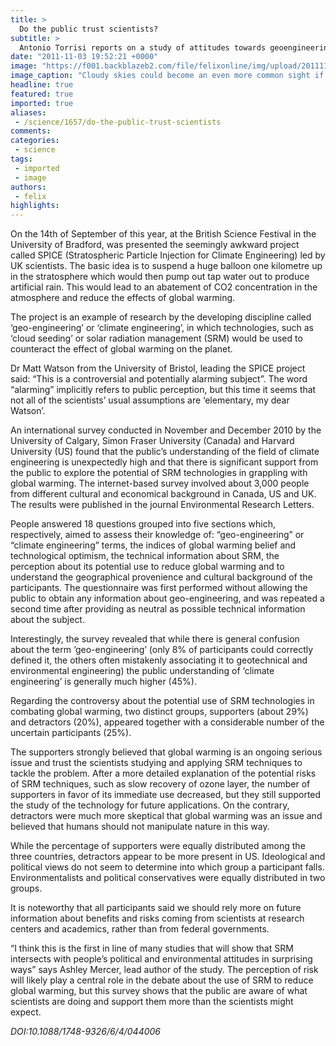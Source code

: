 ```yaml
---
title: >
  Do the public trust scientists?
subtitle: >
  Antonio Torrisi reports on a study of attitudes towards geoengineering
date: "2011-11-03 19:52:21 +0000"
image: "https://f001.backblazeb2.com/file/felixonline/img/upload/201111031951-pk1811-p1030933_4_5_6_7_8_9_tonemapped.jpg"
image_caption: "Cloudy skies could become an even more common sight if geoengineering technique cloud seeding become"
headline: true
featured: true
imported: true
aliases:
 - /science/1657/do-the-public-trust-scientists
comments:
categories:
 - science
tags:
 - imported
 - image
authors:
 - felix
highlights:
---
```


On the 14th of September of this year, at the British Science Festival in the University of Bradford, was presented the seemingly awkward project called SPICE (Stratospheric Particle Injection for Climate Engineering) led by UK scientists. The basic idea is to suspend a huge balloon one kilometre up in the stratosphere which would then pump out tap water out to produce artificial rain. This would lead to an abatement of CO2 concentration in the atmosphere and reduce the effects of global warming.

The project is an example of research by the developing discipline called ‘geo-engineering’ or ‘climate engineering’, in which technologies, such as ‘cloud seeding’ or solar radiation management (SRM) would be used to counteract the effect of global warming on the planet.

Dr Matt Watson from the University of Bristol, leading the SPICE project said: “This is a controversial and potentially alarming subject”. The word “alarming” implicitly refers to public perception, but this time it seems that not all of the scientists’ usual assumptions are ‘elementary, my dear Watson’.

An international survey conducted in November and December 2010 by the University of Calgary, Simon Fraser University (Canada) and Harvard University (US) found that the public’s understanding of the field of climate engineering is unexpectedly high and that there is significant support from the public to explore the potential of SRM technologies in grappling with global warming. The internet-based survey involved about 3,000 people from different cultural and economical background in Canada, US and UK. The results were published in the journal Environmental Research Letters.

People answered 18 questions grouped into five sections which, respectively, aimed to assess their knowledge of: “geo-engineering” or “climate engineering” terms, the indices of global warming belief and technological optimism, the technical information about SRM, the perception about its potential use to reduce global warming and to understand the geographical provenience and cultural background of the participants. The questionnaire was first performed without allowing the public to obtain any information about geo-engineering, and was repeated a second time after providing as neutral as possible technical information about the subject.

Interestingly, the survey revealed that while there is general confusion about the term ‘geo-engineering’ (only 8% of participants could correctly defined it, the others often mistakenly associating it to geotechnical and environmental engineering) the public understanding of ‘climate engineering’ is generally much higher (45%).

Regarding the controversy about the potential use of SRM technologies in combating global warming, two distinct groups, supporters (about 29%) and detractors (20%), appeared together with a considerable number of the uncertain participants (25%).

The supporters strongly believed that global warming is an ongoing serious issue and trust the scientists studying and applying SRM techniques to tackle the problem. After a more detailed explanation of the potential risks of SRM techniques, such as slow recovery of ozone layer, the number of supporters in favor of its immediate use decreased, but they still supported the study of the technology for future applications. On the contrary, detractors were much more skeptical that global warming was an issue and believed that humans should not manipulate nature in this way.

While the percentage of supporters were equally distributed among the three countries, detractors appear to be more present in US. Ideological and political views do not seem to determine into which group a participant falls. Environmentalists and political conservatives were equally distributed in two groups.

It is noteworthy that all participants said we should rely more on future information about benefits and risks coming from scientists at research centers and academics, rather than from federal governments.

“I think this is the first in line of many studies that will show that SRM intersects with people’s political and environmental attitudes in surprising ways” says Ashley Mercer, lead author of the study.
 The perception of risk will likely play a central role in the debate about the use of SRM to reduce global warming, but this survey shows that the public are aware of what scientists are doing and support them more than the scientists might expect.

_DOI:10.1088/1748-9326/6/4/044006_

